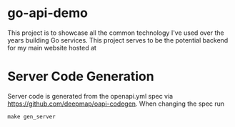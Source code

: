 # go-api-demo

This project is to showcase all the common technology I've used over the years building Go services.
This project serves to be the potential backend for my main website hosted at 

# Server Code Generation

Server code is generated from the openapi.yml spec via https://github.com/deepmap/oapi-codegen. When changing the spec run

```commandline
make gen_server
```